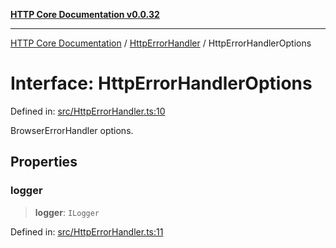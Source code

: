 [**HTTP Core Documentation v0.0.32**](../../README.md)

***

[HTTP Core Documentation](../../modules.md) / [HttpErrorHandler](../README.md) / HttpErrorHandlerOptions

# Interface: HttpErrorHandlerOptions

Defined in: [src/HttpErrorHandler.ts:10](https://github.com/stonemjs/http-core/blob/680e946aeb5100b42b4836417719aba730586478/src/HttpErrorHandler.ts#L10)

BrowserErrorHandler options.

## Properties

### logger

> **logger**: `ILogger`

Defined in: [src/HttpErrorHandler.ts:11](https://github.com/stonemjs/http-core/blob/680e946aeb5100b42b4836417719aba730586478/src/HttpErrorHandler.ts#L11)

